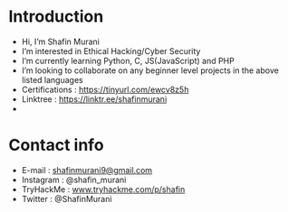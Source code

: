 # Introduction

- Hi, I’m Shafin Murani
- I’m interested in Ethical Hacking/Cyber Security
- I’m currently learning Python, C, JS(JavaScript) and PHP
- I’m looking to collaborate on any beginner level projects in the above listed languages
- Certifications : https://tinyurl.com/ewcv8z5h
- Linktree : https://linktr.ee/shafinmurani
- 
# Contact info
  - E-mail : shafinmurani9@gmail.com
  - Instagram : @shafin_murani
  - TryHackMe : www.tryhackme.com/p/shafin
  - Twitter : @ShafinMurani
  
